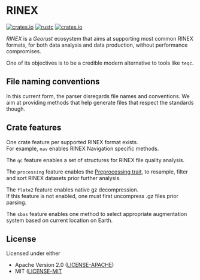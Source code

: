 # RINEX

[![crates.io](https://img.shields.io/crates/v/rinex.svg)](https://crates.io/crates/rinex)
[![rustc](https://img.shields.io/badge/rustc-1.61%2B-blue.svg)](https://img.shields.io/badge/rustc-1.61%2B-blue.svg)
[![crates.io](https://docs.rs/rinex/badge.svg)](https://docs.rs/rinex/badge.svg)

*RINEX* is a *Georust* ecosystem that aims at supporting
most common RINEX formats, for both data analysis and data production,
without performance compromises.

One of its objectives is to be a credible modern alternative to tools like `teqc`.

## File naming conventions

In this current form, the parser disregards file names and conventions. 
We aim at providing methods that help generate files that respect the standards though.

## Crate features

One crate feature per supported RINEX format exists.   
For example, `nav` enables RINEX Navigation specific methods.

The `qc` feature enables a set of structures for RINEX file quality analysis.  

The  `processing` feature enables the 
[Preprocessing trait](https://docs.rs/rinex/latest/rinex/processing/trait.Preprocessing.html),
to resample, filter and sort RINEX datasets prior further analysis.

The `flate2` feature enables native gz decompression.  
If this feature is not enabled, one must first uncompress .gz files prior parsing.

The `sbas` feature enables one method to select appropriate augmentation system
based on current location on Earth.

## License

Licensed under either 

* Apache Version 2.0 ([LICENSE-APACHE](http://www.apache.org/licenses/LICENSE-2.0))
* MIT ([LICENSE-MIT](http://opensource.org/licenses/MIT)

